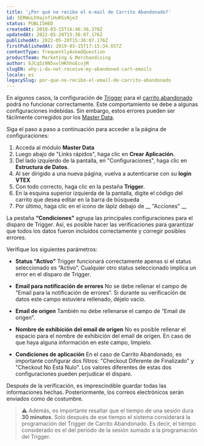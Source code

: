 ```yaml
---
title: '¿Por qué no recibo el e-mail de Carrito Abandonado?'
id: 5ERWuLh9ajnTiHuRSsNje3
status: PUBLISHED
createdAt: 2019-03-15T16:46:36.370Z
updatedAt: 2022-05-20T15:36:07.176Z
publishedAt: 2022-05-20T15:36:07.176Z
firstPublishedAt: 2019-03-15T17:15:34.657Z
contentType: frequentlyAskedQuestion
productTeam: Marketing & Merchandising
author: 6JCq5z9N5xvlHKhhoEcvjM
slugEN: why-i-do-not-receive-my-abandoned-cart-emails
locale: es
legacySlug: por-que-no-recibo-el-email-de-carrito-abandonado
---
```


En algunos casos, la configuración de [Trigger](/es/tutorial/criando-trigger-no-master-data?locale=es "Trigger") para el [carrito abandonado](/es/tutorial/setting-up-abandoned-carts--tutorials_740) podrá no funcionar correctamente. Este comportamiento se debe a algunas configuraciones indebidas. Sin embargo, estos errores pueden ser fácilmente corregidos por los [Master Data](/es/tutorial/o-que-e-o-master-data?locale=es).

Siga el paso a paso a continuación  para acceder a la página de configuraciones:

1. Acceda al módulo __Master Data__
2. Luego abajo de "Links rápidos", haga clic en __Crear Aplicación__.
3. Del lado izquierdo de la pantalla, en "Configuraciones", haga clic en __Estructura de Datos__.
4. Al ser dirigido a una nueva página, vuelva a autenticarse con su __login VTEX__
5. Con todo correcto, haga clic en la pestaña __Trigger__.
6. En la esquina superior izquierda de la pantalla, digite el código del carrito que desea editar en la barra de búsqueda
7. Por último, haga clic en el icono de lápiz debajo de __ "Acciones" __

La pestaña __“Condiciones”__ agrupa las principales configuraciones para el disparo de Trigger. Así, es posible hacer las verificaciones para garantizar que todos los datos fueron incluidos correctamente y corregir posibles errores.

Verifique los siguientes parámetros:
- __Status “Activo”__
Trigger funcionará correctamente apenas si el status seleccionado es “Activo”. Cualquier otro status seleccionado implica un error en el disparo de Trigger.

- __Email para notificación de errores__
No se debe rellenar el campo de “Email para la notificación de errores”. Si durante su verificación de datos este campo estuviera rellenado, déjelo vacío. 

- __Email de origen__
También no debe rellenarse el campo de “Email de origen”.

- __Nombre de exhibición del email de origen__ 
No es posible rellenar el espacio para el nombre de exhibición del email de origen. En caso de que haya alguna información en este campo, límpielo.    

- __Condiciones de aplicación__
En el caso de Carrito Abandonado, es importante configurar dos filtros: "Checkout Diferente de Finalizado" y "Checkout No Está Nulo". Los valores diferentes de estas dos configuraciones pueden perjudicar el disparo.

Después de la verificación, es imprescindible guardar todas las informaciones hechas. Posteriormente, los correos electrónicos serán enviados como de costumbre.

> ⚠️ Además, es importante resaltar que el tiempo de una sesión dura **30 minutos**. Solo después de ese tiempo el sistema considerará la programación del Trigger de Carrito Abandonado. Es decir, el tiempo considerado es el del período de la sesión sumado a la programación del Trigger.


